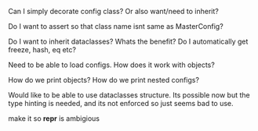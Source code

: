 Can I simply decorate config class? Or also want/need to inherit?

Do I want to assert so that class name isnt same as MasterConfig?

Do I want to inherit dataclasses? Whats the benefit? Do I automatically get freeze, hash, eq etc?


Need to be able to load configs. How does it work with objects?


How do we print objects?
How do we print nested configs?


Would like to be able to use dataclasses structure. Its possible now but the type hinting is needed, and its not enforced so just seems bad to use.


make it so __repr__ is ambigious